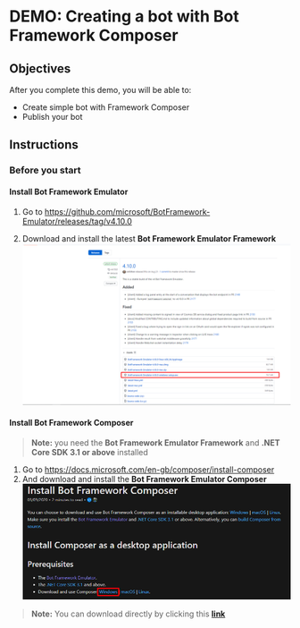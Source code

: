 # DEMO: Creating a bot with Bot Framework Composer

## Objectives

After you complete this demo, you will be able to:
- Create simple bot with Framework Composer
- Publish your bot

## Instructions

### Before you start

#### Install Bot Framework Emulator

1. Go to https://github.com/microsoft/BotFramework-Emulator/releases/tag/v4.10.0

2. Download and install the latest **Bot Framework Emulator Framework**
   ![](images/1.jpg)

#### Install Bot Framework Composer

> **Note:** you need the **Bot Framework Emulator Framework** and **.NET Core SDK 3.1 or above** installed

1. Go to https://docs.microsoft.com/en-gb/composer/install-composer
2. And download and install the **Bot Framework Emulator Composer**
   ![](images/2.jpg)
> **Note:** You can download directly by clicking this **[link](https://aka.ms/bf-composer-download-win)**

